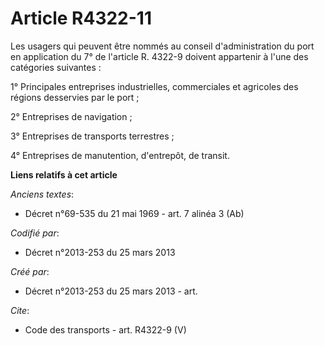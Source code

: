 # Article R4322-11

Les usagers qui peuvent être nommés au conseil d'administration du port en application du 7° de l'article R. 4322-9 doivent
appartenir à l'une des catégories suivantes : 

1° Principales entreprises industrielles, commerciales et agricoles des régions desservies par le port ; 

2° Entreprises de navigation ; 

3° Entreprises de transports terrestres ; 

4° Entreprises de manutention, d'entrepôt, de transit.

**Liens relatifs à cet article**

_Anciens textes_:

  - Décret n°69-535 du 21 mai 1969 - art. 7 alinéa 3 (Ab)

_Codifié par_:

  - Décret n°2013-253 du 25 mars 2013

_Créé par_:

  - Décret n°2013-253 du 25 mars 2013 - art.

_Cite_:

  - Code des transports - art. R4322-9 (V)
